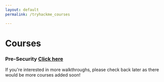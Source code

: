 ```yaml
---
layout: default
permalink: /tryhackme_courses

---
```


# Courses #

### Pre-Security  [Click here ](/pre-security)


If you're interested in more walkthroughs, please check back later as there would be  more courses added  soon!


<!--

### Jr Penetration Tester [Click here](/jrpentest_index)

### Offenive Pentesting [Click here](/offpentest_index)
### Red Teaming [Click here](/redteaming)



[Home](https://www.yourhomepage.com) | [<< First](#) | [<Previous](#) | [1](#) | [2](#) | [3](#) |[4](#) | [5](#) | [Next>](#) | [Last >>](#)


-->
